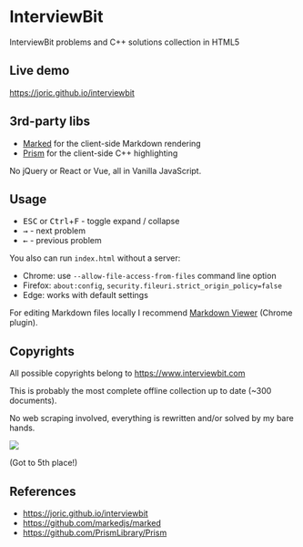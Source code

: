 # InterviewBit

InterviewBit problems and C++ solutions collection in HTML5

## Live demo

https://joric.github.io/interviewbit

## 3rd-party libs

* [Marked](https://github.com/markedjs/marked) for the client-side Markdown rendering
* [Prism](https://github.com/PrismLibrary/Prism) for the client-side C++ highlighting

No jQuery or React or Vue, all in Vanilla JavaScript.

## Usage

* <kbd>ESC</kbd> or <kbd>Ctrl</kbd>+<kbd>F</kbd> - toggle expand / collapse
* <kbd>→</kbd> - next problem
* <kbd>←</kbd> - previous problem

You also can run `index.html` without a server:

* Chrome: use `--allow-file-access-from-files` command line option
* Firefox: `about:config`, `security.fileuri.strict_origin_policy=false`
* Edge: works with default settings

For editing Markdown files locally I recommend [Markdown Viewer](https://chrome.google.com/webstore/detail/markdown-viewer/ckkdlimhmcjmikdlpkmbgfkaikojcbjk)
(Chrome plugin).

## Copyrights

All possible copyrights belong to https://www.interviewbit.com

This is probably the most complete offline collection up to date (~300 documents).

No web scraping involved, everything is rewritten and/or solved by my bare hands.

![](https://i.imgur.com/DSXTZlw.jpg)

(Got to 5th place!)

## References

* https://joric.github.io/interviewbit
* https://github.com/markedjs/marked
* https://github.com/PrismLibrary/Prism
